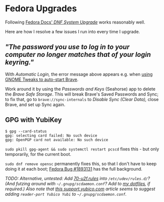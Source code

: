 # Fedora Upgrades

Following [Fedora Docs' _DNF System Upgrade_](https://docs.fedoraproject.org/en-US/quick-docs/dnf-system-upgrade/) works reasonably well.

Here are how I resolve a few issues I run into every time I upgrade.


## _"The password you use to log in to your computer no longer matches that of your login keyring."_

With _Automatic Login,_ the error message above appears e.g. when
[using GNOME Tweaks to auto-start Brave](https://github.com/vorburger/vorburger-dotfiles-bin-etc#on-fedora-workstation).

Work around it by using the _Passwords and Keys_ (Seahorse) app to delete the _Brave Safe Storage_.
This will break Brave's Saved Passwords and Sync; to fix that, go to `brave://sync-internals` to _Disable Sync (Clear Data),_
close Brave, and set up Sync again.


## GPG with YubiKey

<!-- https://github.com/vorburger/p#troubleshooting -->

    $ gpg --card-status
    gpg: selecting card failed: No such device
    gpg: OpenPGP card not available: No such device

`sudo pkill gpg-agent && sudo systemctl restart pcscd` fixes this - but only temporarily, for the current boot.

`sudo dnf remove opensc` permanently fixes this, so that I don't have to keep doing it at each boot; [Fedora Bug #1893131](https://bugzilla.redhat.com/show_bug.cgi?id=1893131) has the full background.

_TODO: Alternative, untested: Add [70-u2f.rules](https://github.com/Yubico/libfido2/blob/main/udev/70-u2f.rules) into `/etc/udev/rules.d/`?
(And futzing around with `~/.gnupg/scdaemon.conf`? Add to [my dotfiles](https://github.com/vorburger/vorburger-dotfiles-bin-etc), if required.)
Also note that [this support.yubico.com](https://support.yubico.com/hc/en-us/articles/360013714479-Troubleshooting-Issues-with-GPG) article seems
to suggest adding `reader-port Yubico Yubi` to `~/.gnupg/scdaemon.conf`._
